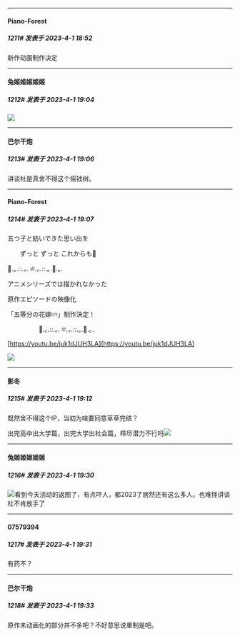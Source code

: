 
*****

####  Piano-Forest  
##### 1211#       发表于 2023-4-1 18:52

新作动画制作决定


*****

####  兔姬姬姬姬姬  
##### 1212#       发表于 2023-4-1 19:04

<img src="https://static.saraba1st.com/image/smiley/face2017/204.png" referrerpolicy="no-referrer">

*****

####  巴尔干炮  
##### 1213#       发表于 2023-4-1 19:06

讲谈社是真舍不得这个摇钱树。

*****

####  Piano-Forest  
##### 1214#       发表于 2023-4-1 19:07

五つ子と紡いできた思い出を

　　ずっと ずっと これからも🌸

🌸.｡.:*:.｡.✽.｡.:*:.｡.🌸.｡.

アニメシリーズでは描かれなかった

原作エピソードの映像化

「五等分の花嫁∽」制作決定！

　　　　　🌸.｡.:*:.｡.✽.｡.:*:.｡.🌸.｡.

[https://youtu.be/juk1dJUH3LA](https://youtu.be/juk1dJUH3LA)

<img src="https://p.sda1.dev/10/00a2c2cbaf2b10dba3cd13d4fba1f499/20230401_190615.jpg" referrerpolicy="no-referrer">

*****

####  影冬  
##### 1215#       发表于 2023-4-1 19:12

既然舍不得这个IP，当初为啥要同意草草完结？

出完高中出大学篇，出完大学出社会篇，榨尽潜力不行吗<img src="https://static.saraba1st.com/image/smiley/face2017/048.png" referrerpolicy="no-referrer">


*****

####  兔姬姬姬姬姬  
##### 1216#       发表于 2023-4-1 19:30

<img src="https://static.saraba1st.com/image/smiley/face2017/044.png" referrerpolicy="no-referrer">看到今天活动的返图了，有点吓人，都2023了居然还有这么多人。也难怪讲谈社不肯放手了

*****

####  07579394  
##### 1217#       发表于 2023-4-1 19:31

有药不？


*****

####  巴尔干炮  
##### 1218#       发表于 2023-4-1 19:33

原作未动画化的部分并不多吧？不好意思说重制是吧。

